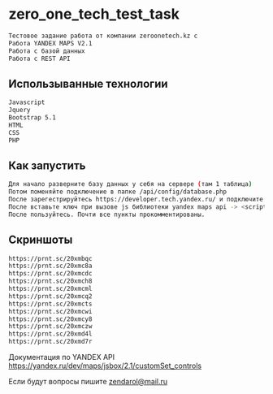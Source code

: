# zero_one_tech_test_task
```sh
Тестовое задание работа от компании zeroonetech.kz с
Работа YANDEX MAPS V2.1
Работа с базой данных
Работа с REST API
```
## Использыванные технологии
```sh
Javascript
Jquery
Bootstrap 5.1
HTML
CSS
PHP
```
## Как запустить
```sh
Для начало разверните базу данных у себя на сервере (там 1 таблица)
Потом поменяйте подключение в папке /api/config/database.php
После зарегестрируйтесь https://developer.tech.yandex.ru/ и подключите JavaScript API и HTTP Геокодер и создайте API ключ
После вставьте ключ при вызове js библиотеки yandex maps api -> <script src="https://api-maps.yandex.ru/2.1/?lang=ru_RU&amp;apikey=ВАШ API КЛЮЧ" type="text/javascript"></script>
После пользуйтесь. Почти все пункты прокомментированы.
```
## Скриншоты
```sh
https://prnt.sc/20xmbqc
https://prnt.sc/20xmc8a
https://prnt.sc/20xmcdc
https://prnt.sc/20xmch8
https://prnt.sc/20xmcml
https://prnt.sc/20xmcq2
https://prnt.sc/20xmcts
https://prnt.sc/20xmcwi
https://prnt.sc/20xmcy8
https://prnt.sc/20xmczw
https://prnt.sc/20xmd4l
https://prnt.sc/20xmd7r
```
Документация по YANDEX API https://yandex.ru/dev/maps/jsbox/2.1/customSet_controls

Если будут вопросы пишите zendarol@mail.ru
